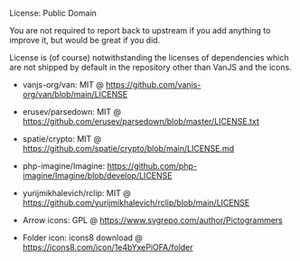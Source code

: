 License: Public Domain

You are not required to report back to upstream if you add anything to improve it, but would be great if you did.

License is (of course) notwithstanding the licenses of dependencies which are not shipped by default in the repository other than VanJS and the icons.

- vanjs-org/van: MIT @ https://github.com/vanjs-org/van/blob/main/LICENSE

- erusev/parsedown: MIT @ https://github.com/erusev/parsedown/blob/master/LICENSE.txt

- spatie/crypto: MIT @ https://github.com/spatie/crypto/blob/main/LICENSE.md

- php-imagine/Imagine: https://github.com/php-imagine/Imagine/blob/develop/LICENSE

- yurijmikhalevich/rclip: MIT @ https://github.com/yurijmikhalevich/rclip/blob/main/LICENSE

- Arrow icons: GPL @ https://www.svgrepo.com/author/Pictogrammers

- Folder icon: icons8 download @ https://icons8.com/icon/1e4bYxePiOFA/folder
